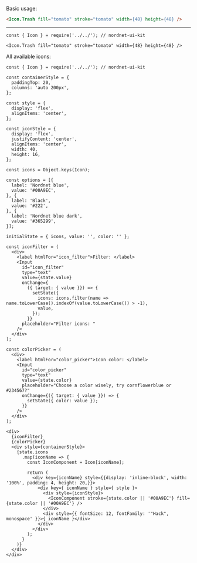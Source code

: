 Basic usage:

```html
<Icon.Trash fill="tomato" stroke="tomato" width={48} height={48} />
```
---

    const { Icon } = require('../../'); // nordnet-ui-kit

    <Icon.Trash fill="tomato" stroke="tomato" width={48} height={48} />

All available icons:

    const { Icon } = require('../../'); // nordnet-ui-kit

    const containerStyle = {
      paddingTop: 20,
      columns: 'auto 200px',
    };

    const style = {
      display: 'flex',
      alignItems: 'center',
    };

    const iconStyle = {
      display: 'flex',
      justifyContent: 'center',
      alignItems: 'center',
      width: 40,
      height: 16,
    };

    const icons = Object.keys(Icon);

    const options = [{
      label: 'Nordnet blue',
      value: '#00A9EC',
    }, {
      label: 'Black',
      value: '#222',
    }, {
      label: 'Nordnet blue dark',
      value: '#365299',
    }];

    initialState = { icons, value: '', color: '' };

    const iconFilter = (
      <div>
        <label htmlFor="icon_filter">Filter: </label>
        <Input
          id="icon_filter"
          type="text"
          value={state.value}
          onChange={
            ({ target: { value }}) => {
              setState({
                icons: icons.filter(name => name.toLowerCase().indexOf(value.toLowerCase()) > -1),
                value,
              });
            }}
          placeholder="Filter icons: "
        />
      </div>
    );

    const colorPicker = (
      <div>
        <label htmlFor="color_picker">Icon color: </label>
        <Input
          id="color_picker"
          type="text"
          value={state.color}
          placeholder="Choose a color wisely, try cornflowerblue or #234567?"
          onChange={({ target: { value }}) => {
            setState({ color: value });
          }}
        />
      </div>
    );

    <div>
      {iconFilter}
      {colorPicker}
      <div style={containerStyle}>
        {state.icons
          .map(iconName => {
            const IconComponent = Icon[iconName];

            return (
              <div key={iconName} style={{display: 'inline-block', width: '100%', padding: 4, height: 20,}}>
                <div key={ iconName } style={ style }>
                  <div style={iconStyle}>
                    <IconComponent stroke={state.color || '#00A9EC'} fill={state.color || '#00A9EC'} />
                  </div>
                  <div style={{ fontSize: 12, fontFamily: '"Hack", monospace' }}>{ iconName }</div>
                </div>
              </div>
            );
          }
        )}
      </div>
    </div>
